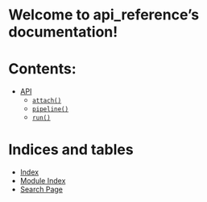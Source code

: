 <!-- api_reference documentation master file, created by
sphinx-quickstart on Tue Sep 12 17:03:37 2023.
You can adapt this file completely to your liking, but it should at least
contain the root `toctree` directive. -->

# Welcome to api_reference’s documentation!

# Contents:

* [API](api.md)
  * [`attach()`](api.md#dlt.pipeline.attach)
  * [`pipeline()`](api.md#dlt.pipeline.pipeline)
  * [`run()`](api.md#dlt.pipeline.run)

# Indices and tables

* [Index](genindex.md)
* [Module Index](py-modindex.md)
* [Search Page](search.md)
